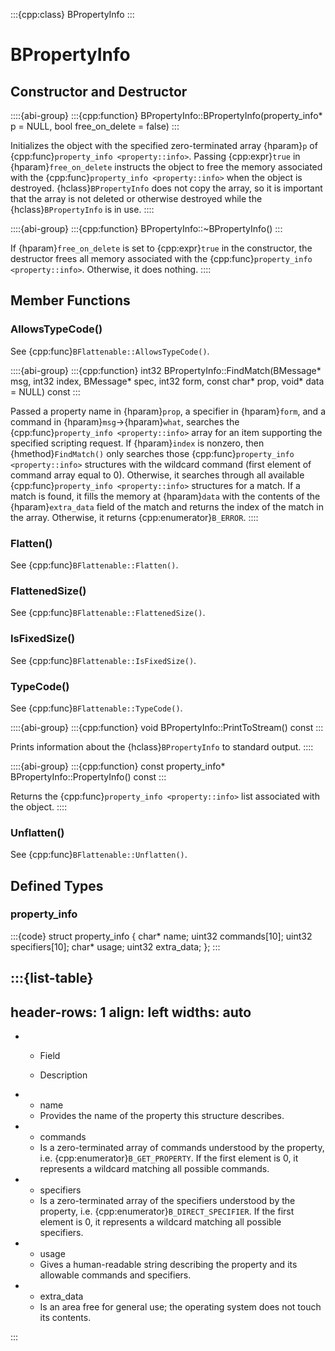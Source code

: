 :::{cpp:class} BPropertyInfo
:::

# BPropertyInfo

## Constructor and Destructor

::::{abi-group}
:::{cpp:function} BPropertyInfo::BPropertyInfo(property_info* p = NULL, bool free_on_delete = false)
:::

Initializes the object with the specified zero-terminated array
{hparam}`p` of {cpp:func}`property_info <property::info>`. Passing
{cpp:expr}`true` in {hparam}`free_on_delete` instructs the object to free
the memory associated with the {cpp:func}`property_info <property::info>`
when the object is destroyed. {hclass}`BPropertyInfo` does not copy the
array, so it is important that the array is not deleted or otherwise
destroyed while the {hclass}`BPropertyInfo` is in use.
::::

::::{abi-group}
:::{cpp:function} BPropertyInfo::~BPropertyInfo()
:::

If {hparam}`free_on_delete` is set to {cpp:expr}`true` in the constructor,
the destructor frees all memory associated with the
{cpp:func}`property_info <property::info>`. Otherwise, it does nothing.
::::

## Member Functions

### AllowsTypeCode()

See {cpp:func}`BFlattenable::AllowsTypeCode()`.

::::{abi-group}
:::{cpp:function} int32 BPropertyInfo::FindMatch(BMessage* msg, int32 index, BMessage* spec, int32 form, const char* prop, void* data = NULL) const
:::

Passed a property name in {hparam}`prop`, a specifier in {hparam}`form`,
and a command in {hparam}`msg`->{hparam}`what`, searches the
{cpp:func}`property_info <property::info>` array for an item supporting the
specified scripting request. If {hparam}`index` is nonzero, then
{hmethod}`FindMatch()` only searches those {cpp:func}`property_info
<property::info>` structures with the wildcard command (first element of
command array equal to 0). Otherwise, it searches through all available
{cpp:func}`property_info <property::info>` structures for a match. If a
match is found, it fills the memory at {hparam}`data` with the contents of
the {hparam}`extra_data` field of the match and returns the index of the
match in the array. Otherwise, it returns {cpp:enumerator}`B_ERROR`.
::::

### Flatten()

See {cpp:func}`BFlattenable::Flatten()`.

### FlattenedSize()

See {cpp:func}`BFlattenable::FlattenedSize()`.

### IsFixedSize()

See {cpp:func}`BFlattenable::IsFixedSize()`.

### TypeCode()

See {cpp:func}`BFlattenable::TypeCode()`.

::::{abi-group}
:::{cpp:function} void BPropertyInfo::PrintToStream() const
:::

Prints information about the {hclass}`BPropertyInfo` to standard output.
::::

::::{abi-group}
:::{cpp:function} const property_info* BPropertyInfo::PropertyInfo() const
:::

Returns the {cpp:func}`property_info <property::info>` list associated
with the object.
::::

### Unflatten()

See {cpp:func}`BFlattenable::Unflatten()`.

## Defined Types

### property_info

:::{code}
struct property_info {
    char*  name;
    uint32 commands[10];
    uint32 specifiers[10];
    char*  usage;
    uint32 extra_data;
};
:::

:::{list-table}
---
header-rows: 1
align: left
widths: auto
---
-
	- Field

	- Description

-
	- name
	- Provides the name of the property this structure describes.
-
	- commands
	- Is a zero-terminated array of commands understood by the property, i.e.
		{cpp:enumerator}`B_GET_PROPERTY`. If the first element is 0, it represents
		a wildcard matching all possible commands.
-
	- specifiers
	- Is a zero-terminated array of the specifiers understood by the property,
		i.e. {cpp:enumerator}`B_DIRECT_SPECIFIER`. If the first element is 0, it
		represents a wildcard matching all possible specifiers.
-
	- usage
	- Gives a human-readable string describing the property and its allowable
		commands and specifiers.
-
	- extra_data
	- Is an area free for general use; the operating system does not touch its
		contents.

:::
